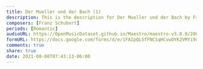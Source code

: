 ```yaml
---
title: Der Mueller und der Bach (1)
description: This is the description for Der Mueller und der Bach by Franz Schubert
composers: [Franz Schubert]
periods: [Romantic]
audioURL: https://OpenMusicDataset.github.io/Maestro/maestro-v3.0.0/2009/MIDI-Unprocessed_08_R1_2009_01-04_ORIG_MID--AUDIO_08_R1_2009_08_R1_2009_02_WAV.midi
formURL: https://docs.google.com/forms/d/e/1FAIpQLSfFNC1qHCvwOYK2VMYi9uZi1pnVB0wKXbD9XwQN3Hy2rI1aMw/viewform
comments: true
share: true
date: 2021-08-08T07:43:13-06:00
---
```

